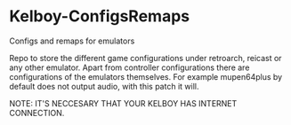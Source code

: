 # Kelboy-ConfigsRemaps
Configs and remaps for emulators

Repo to store the different game configurations under retroarch, reicast or any other emulator. Apart from controller configurations there are configurations of the emulators themselves. For example mupen64plus by default does not output audio, with this patch it will. 

NOTE: IT'S NECCESARY THAT YOUR KELBOY HAS INTERNET CONNECTION.